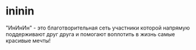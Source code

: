 # ininin
"ИнИнИн" - это благотворительная сеть участники которой напрямую поддерживают друг друга и помогают воплотить в жизнь самые красивые мечты!
